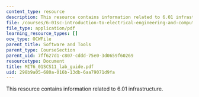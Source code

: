 ```yaml
---
content_type: resource
description: This resource contains information related to 6.01 infrastructure.
file: /courses/6-01sc-introduction-to-electrical-engineering-and-computer-science-i-spring-2011/298b9a05680a016b13db6aa79071d9fa_MIT6_01SCS11_lab_guide.pdf
file_type: application/pdf
learning_resource_types: []
ocw_type: OCWFile
parent_title: Software and Tools
parent_type: CourseSection
parent_uid: 7ff627d1-c807-cddd-75e0-3d0659f60269
resourcetype: Document
title: MIT6_01SCS11_lab_guide.pdf
uid: 298b9a05-680a-016b-13db-6aa79071d9fa
---
```

This resource contains information related to 6.01 infrastructure.